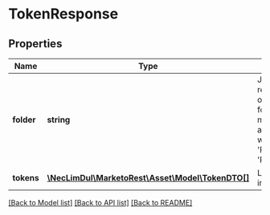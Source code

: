 # TokenResponse

## Properties

Name | Type | Description | Notes
------------ | ------------- | ------------- | -------------
**folder** | **string** | JSON representation of parent folder, with members &#39;id&#39;, and &#39;type&#39; which may be &#39;Folder&#39; or &#39;Program&#39; | 
**tokens** | [**\NecLimDul\MarketoRest\Asset\Model\TokenDTO[]**](TokenDTO.md) | List of tokens in the folder | [optional] 

[[Back to Model list]](../README.md#documentation-for-models) [[Back to API list]](../README.md#documentation-for-api-endpoints) [[Back to README]](../README.md)
